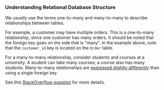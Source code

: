 ### Understanding Relational Database Structure
We usually use the terms one-to-many and many-to-many to describe
relationships between tables. 

For example, a customer may have multiple orders. This is a one-to-many relationship,
since one customer has many orders. It should be noted that the foreign key goes
on the side that is "many". In the example above, note that the `customer_id`
key is located on the `Order` table.

For a many-to-many relationship, consider students and courses at a university.
A student can take many courses; a course also has many students. Many-to-many
relationships are [expressed slightly
differently](https://dzone.com/articles/how-to-handle-a-many-to-many-relationship-in-datab) than using a single foreign key.

See this [StackOverflow
question](https://stackoverflow.com/questions/4601703/difference-between-one-to-many-and-many-to-one-relationship)
for more details.


